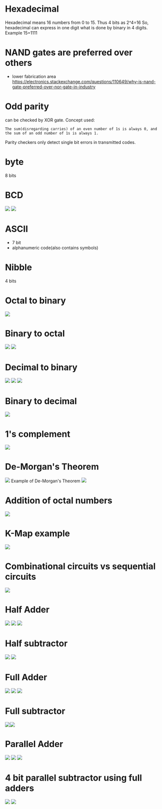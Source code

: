 # Hexadecimal
Hexadecimal means 16 numbers from 0 to 15.
Thus 4 bits as 2^4=16
So, hexadecimal can express in one digit what is done by binary in 4 digits.
Example 15=1111
# NAND gates are preferred over others
- lower fabrication area
https://electronics.stackexchange.com/questions/110649/why-is-nand-gate-preferred-over-nor-gate-in-industry

# Odd parity
can be checked by XOR gate.
Concept used:
```
The sum(disregarding carries) of an even number of 1s is always 0, and the sum of an odd number of 1s is always 1.
```
Parity checkers only detect single bit errors in transmitted codes.
# byte
8 bits
# BCD
![](_resources/Pasted%20image%2020240216201736.png)
![](_resources/Pasted%20image%2020240216201746.png)
# ASCII
- 7 bit
- alphanumeric code(also contains symbols)
# Nibble
4 bits
# Octal to binary
![](_resources/Pasted%20image%2020240217143823.png)
# Binary to octal
![](_resources/Pasted%20image%2020240217144401.png)
![](_resources/Pasted%20image%2020240217144843.png)
# Decimal to binary
![](_resources/Pasted%20image%2020240217145934.png)
![](_resources/Pasted%20image%2020240217151739.png)
![](_resources/Pasted%20image%2020240217151753.png)
# Binary to decimal
![](_resources/Pasted%20image%2020240217150539.png)
# 1's complement
![](_resources/Pasted%20image%2020240217155903.png)
# De-Morgan's Theorem
![](_resources/Pasted%20image%2020240217165137.png)
Example of De-Morgan's Theorem
![](_resources/Pasted%20image%2020240217165411.png)
# Addition of octal numbers
![](_resources/Pasted%20image%2020240217165729.png)
# K-Map example
![](_resources/Pasted%20image%2020240217170623.png)
# Combinational circuits vs sequential circuits
![](_resources/Pasted%20image%2020240217195713.png)
# Half Adder
![](_resources/Pasted%20image%2020240217195730.png)
![](_resources/Pasted%20image%2020240217195749.png)
![](_resources/Pasted%20image%2020240217195758.png)
# Half subtractor
![](_resources/Pasted%20image%2020240217222956.png)
![](_resources/Pasted%20image%2020240217223121.png)
# Full Adder
![](_resources/Pasted%20image%2020240217225119.png)
![](_resources/Pasted%20image%2020240217225130.png)
![](_resources/Pasted%20image%2020240217225140.png)
# Full subtractor
![](_resources/Pasted%20image%2020240218102741.png)![](_resources/Pasted%20image%2020240218102748.png)
# Parallel Adder
![](_resources/Pasted%20image%2020240218104240.png)
![](_resources/Pasted%20image%2020240218104248.png)
![](_resources/Pasted%20image%2020240218104257.png)
# 4 bit parallel subtractor using full adders
![](_resources/Pasted%20image%2020240218105842.png)
![](_resources/Pasted%20image%2020240218105850.png)
